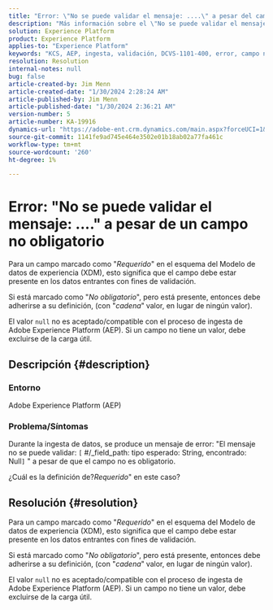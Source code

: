 ```yaml
---
title: "Error: \"No se puede validar el mensaje: ....\" a pesar del campo no obligatorio"
description: "Más información sobre el \"No se puede validar el mensaje: ....\" a pesar del error de campo no obligatorio en Adobe Experience Platform."
solution: Experience Platform
product: Experience Platform
applies-to: "Experience Platform"
keywords: "KCS, AEP, ingesta, validación, DCVS-1101-400, error, campo no requerido, mensaje no se puede validar, preguntas frecuentes, Adobe Experience Platform"
resolution: Resolution
internal-notes: null
bug: false
article-created-by: Jim Menn
article-created-date: "1/30/2024 2:28:24 AM"
article-published-by: Jim Menn
article-published-date: "1/30/2024 2:36:21 AM"
version-number: 5
article-number: KA-19916
dynamics-url: "https://adobe-ent.crm.dynamics.com/main.aspx?forceUCI=1&pagetype=entityrecord&etn=knowledgearticle&id=c08bfe39-17bf-ee11-9079-6045bd006268"
source-git-commit: 1141fe9ad745e464e3502e01b18ab02a77fa461c
workflow-type: tm+mt
source-wordcount: '260'
ht-degree: 1%

---
```


# Error: &quot;No se puede validar el mensaje: ....&quot; a pesar de un campo no obligatorio


Para un campo marcado como &quot;*Requerido*&quot; en el esquema del Modelo de datos de experiencia (XDM), esto significa que el campo debe estar presente en los datos entrantes con fines de validación.

Si está marcado como &quot;*No obligatorio*&quot;, pero está presente, entonces debe adherirse a su definición, (con &quot;*cadena*&quot;<b> </b>valor, en lugar de ningún valor).

El valor `null` no es aceptado/compatible con el proceso de ingesta de Adobe Experience Platform (AEP). Si un campo no tiene un valor, debe excluirse de la carga útil.

## Descripción {#description}


### <b>Entorno</b>

Adobe Experience Platform (AEP)



### <b>Problema/Síntomas</b>

Durante la ingesta de datos, se produce un mensaje de error: &quot;El mensaje no se puede validar: `[` #/_field_path: tipo esperado: String, encontrado: Null`]` &quot; a pesar de que el campo no es obligatorio.

¿Cuál es la definición de?*Requerido*&quot; en este caso?


## Resolución {#resolution}


Para un campo marcado como &quot;*Requerido*&quot; en el esquema del Modelo de datos de experiencia (XDM), esto significa que el campo debe estar presente en los datos entrantes con fines de validación.

Si está marcado como &quot;*No obligatorio*&quot;, pero está presente, entonces debe adherirse a su definición, (con &quot;*cadena*&quot;<b> </b>valor, en lugar de ningún valor).

El valor `null` no es aceptado/compatible con el proceso de ingesta de Adobe Experience Platform (AEP). Si un campo no tiene un valor, debe excluirse de la carga útil.
